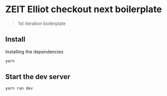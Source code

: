 # ZEIT Elliot checkout next boilerplate

> 1st iteration boilerplate

## Install

Installing the dependencies

```bash
yarn
```

## Start the dev server

```bash
yarn run dev
```
